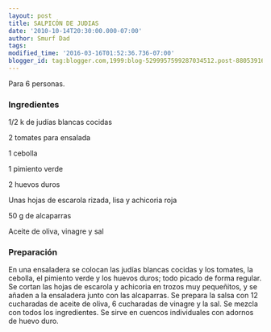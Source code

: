 ```yaml
---
layout: post
title: SALPICÓN DE JUDIAS
date: '2010-10-14T20:30:00.000-07:00'
author: Smurf Dad
tags: 
modified_time: '2016-03-16T01:52:36.736-07:00'
blogger_id: tag:blogger.com,1999:blog-5299957599287034512.post-8805391628514123439
---
```


Para 6 personas.

<h3>Ingredientes</h3>

1/2 k de judías blancas cocidas

2 tomates para ensalada

1 cebolla

1 pimiento verde

2 huevos duros

Unas hojas de escarola rizada, lisa y achicoria roja

50 g de alcaparras

Aceite de oliva, vinagre y sal

<h3>Preparación</h3>

En una ensaladera se colocan las judías blancas cocidas y los tomates, la cebolla, el pimiento verde y los huevos duros; todo picado de forma regular. Se cortan las hojas de escarola y achicoria en trozos muy pequeñitos, y se añaden a la ensaladera junto con las alcaparras. Se prepara la salsa con 12 cucharadas de aceite de oliva, 6 cucharadas de vinagre y la sal. Se mezcla con todos los ingredientes. Se sirve en cuencos individuales con adornos de huevo duro.

